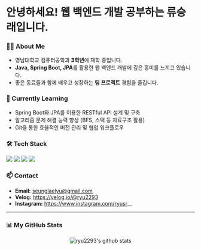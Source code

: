 # 안녕하세요! 웹 백엔드 개발 공부하는 류승래입니다.

### 👨‍💻 About Me
- 영남대학교 컴퓨터공학과 **3학년**에 재학 중입니다.
- **Java, Spring Boot, JPA**를 활용한 웹 백엔드 개발에 깊은 흥미를 느끼고 있습니다.
- 좋은 동료들과 함께 배우고 성장하는 **팀 프로젝트** 경험을 즐깁니다.

### 🌱 Currently Learning
- Spring Boot와 JPA를 이용한 RESTful API 설계 및 구축
- 알고리즘 문제 해결 능력 향상 (BFS, 스택 등 자료구조 활용)
- Git을 통한 효율적인 버전 관리 및 협업 워크플로우

### 🛠️ Tech Stack
<p>
  <img src="https://img.shields.io/badge/Java-007396?style=for-the-badge&logo=java&logoColor=white">
  <img src="https://img.shields.io/badge/Spring-6DB33F?style=for-the-badge&logo=spring&logoColor=white">
  <img src="https://img.shields.io/badge/Git-F05032?style=for-the-badge&logo=git&logoColor=white">
  <img src="https://img.shields.io/badge/GitHub-181717?style=for-the-badge&logo=github&logoColor=white">
</p>

### 📫 Contact
- **Email:** seunglaelyu@gmail.com
- **Velog:** https://velog.io/@ryu2293
- **Instagram:** https://www.instagram.com/ryusr__

<hr>

### 📊 My GitHub Stats
<p align="center">
  <img src="https://github-readme-stats.vercel.app/api?username=ryu2293&show_icons=true&theme=radical" alt="ryu2293's github stats"/>
</p>
